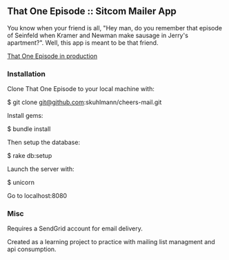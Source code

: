 ## That One Episode :: Sitcom Mailer App

You know when your friend is all, "Hey man, do you remember that episode of Seinfeld when Kramer and Newman make sausage in Jerry's apartment?". Well, this app is meant to be that friend.

[That One Episode in production](http://www.thatoneepisode.us/)

### Installation

Clone That One Episode to your local machine with:

  $ git clone git@github.com:skuhlmann/cheers-mail.git

Install gems:

  $ bundle install

Then setup the database:

  $ rake db:setup

Launch the server with:

  $ unicorn

Go to localhost:8080


### Misc

Requires a SendGrid account for email delivery.

Created as a learning project to practice with mailing list managment and api consumption.
